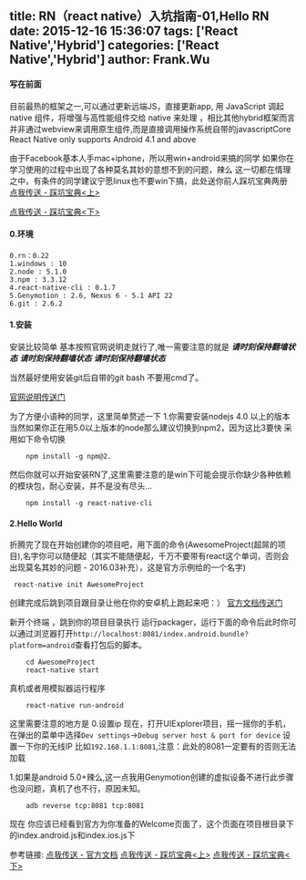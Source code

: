 title: RN（react native）入坑指南-01,Hello RN
date: 2015-12-16 15:36:07
tags: ['React Native','Hybrid']
categories: ['React Native','Hybrid']
author: Frank.Wu
---
#### 写在前面
  目前最热的框架之一,可以通过更新远端JS，直接更新app, 用 JavaScript 调起 native 组件，将增强与高性能组件交给 native 来处理 ，相比其他hybrid框架而言并非通过webview来调用原生组件,而是直接调用操作系统自带的javascriptCore
  React Native only supports Android 4.1 and above
  
  由于Facebook基本人手mac+iphone，所以用win+android来搞的同学 如果你在学习使用的过程中出现了各种莫名其妙的意想不到的问题，辣么 这一切都在情理之中，有条件的同学建议宁愿linux也不要win下搞，此处送你前人踩坑宝典两册    
   [点我传送 - 踩坑宝典<上>](https://github.com/pkaq/react-native-android-lession/blob/master/react-android-lession2.%E5%B8%B8%E8%A7%81%E9%97%AE%E9%A2%98%E6%B1%87%E6%80%BB.md/)
   
   [点我传送 - 踩坑宝典<下>](http://bbs.react-native.cn/category/3/blogs)
    
<!-- more -->

#### 0.环境
	0.rn：0.22
	1.windows : 10
	2.node : 5.1.0
	3.npm : 3.3.12
	4.react-native-cli : 0.1.7
	5.Genymotion : 2.6, Nexus 6 - 5.1 API 22
	6.git : 2.6.2

#### 1.安装
  安装比较简单 基本按照官网说明走就行了,唯一需要注意的就是
___请时刻保持翻墙状态___
___请时刻保持翻墙状态___
___请时刻保持翻墙状态___

当然最好使用安装git后自带的git bash 不要用cmd了。   
   
   [官网说明传送门](https://facebook.github.io/react-native/docs/getting-started.html#content)
    
为了方便小语种的同学，这里简单赘述一下
1.你需要安装nodejs 4.0 以上的版本
当然如果你正在用5.0以上版本的node那么建议切换到npm2，因为这比3要快 采用如下命令切换
```shell
	npm install -g npm@2.
```
然后你就可以开始安装RN了,这里需要注意的是win下可能会提示你缺少各种依赖的模块包，耐心安装，并不是没有尽头...
```shell
	npm install -g react-native-cli
```

#### 2.Hello World
折腾完了现在开始创建你的项目吧，用下面的命令(AwesomeProject(超屌的项目),名字你可以随便起（其实不能随便起，千万不要带有react这个单词，否则会出现莫名其妙的问题 - 2016.03补充），这是官方示例给的一个名字)
```shell 
 react-native init AwesomeProject
```
创建完成后跳到项目跟目录让他在你的安卓机上跑起来吧：）
[官方文档传送门](http://facebook.github.io/react-native/docs/running-on-device-android.html#content)


新开个终端 ，跳到你的项目目录执行
运行packager，运行下面的命令后此时你可以通过浏览器打开`http://localhost:8081/index.android.bundle?platform=android`查看打包后的脚本。
```shell
	cd AwesomeProject
	react-native start
```

真机或者用模拟器运行程序
```shell
	react-native run-android
```
这里需要注意的地方是
0.设置ip
现在，打开UIExplorer项目，摇一摇你的手机，在弹出的菜单中选择`Dev settings`->`Debug server host & port for device`
设置一下你的无线IP 比如`192.168.1.1:8081`,注意：此处的8081一定要有的否则无法加载   

1.如果是android 5.0+辣么,这一点我用Genymotion创建的虚拟设备不进行此步骤也没问题，真机了也不行，原因未知。
```shell
	adb reverse tcp:8081 tcp:8081
```
现在 你应该已经看到官方为你准备的Welcome页面了，这个页面在项目根目录下的index.android.js和index.ios.js下

参考链接:
  [点我传送 - 官方文档](https://facebook.github.io/react-native/docs/getting-started.html)
  [点我传送 - 踩坑宝典<上>](https://github.com/pkaq/react-native-android-lession/blob/master/react-android-lession2.%E5%B8%B8%E8%A7%81%E9%97%AE%E9%A2%98%E6%B1%87%E6%80%BB.md/)
  [点我传送 - 踩坑宝典<下>](http://bbs.react-native.cn/category/3/blogs)